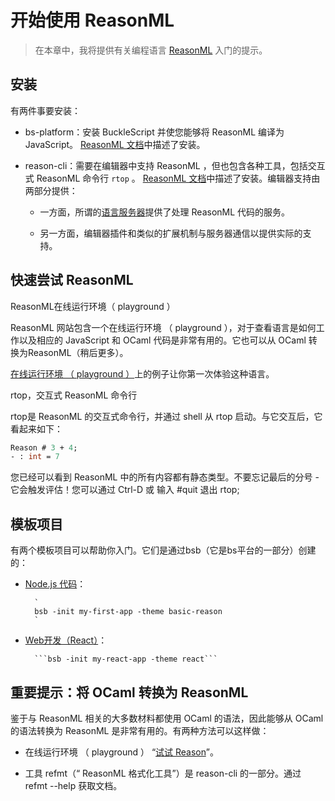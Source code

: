 # 开始使用 ReasonML

> 在本章中，我将提供有关编程语言 [ReasonML](https://reasonml.github.io/) 入门的提示。

## 安装

有两件事要安装：

- bs-platform：安装 BuckleScript 并使您能够将 ReasonML 编译为 JavaScript。 [ReasonML 文档](https://reasonml.github.io/docs/en/quickstart-javascript.html)中描述了安装。

- reason-cli：需要在编辑器中支持 ReasonML ，但也包含各种工具，包括交互式 ReasonML 命令行 `rtop` 。 [ReasonML 文档](https://reasonml.github.io/docs/en/global-installation.html)中描述了安装。编辑器支持由两部分提供：

    - 一方面，所谓的[语言服务器](https://github.com/Microsoft/language-server-protocol)提供了处理 ReasonML 代码的服务。

    - 另一方面，编辑器插件和类似的扩展机制与服务器通信以提供实际的支持。

## 快速尝试 ReasonML

ReasonML在线运行环境（ playground ）

ReasonML 网站包含一个在线运行环境 （ playground ），对于查看语言是如何工作以及相应的 JavaScript 和 OCaml 代码是非常有用的。它也可以从 OCaml 转换为ReasonML（稍后更多）。

[在线运行环境 （ playground ）](https://reasonml.github.io/en/try.html)上的例子让你第一次体验这种语言。

rtop，交互式 ReasonML 命令行

rtop是 ReasonML 的交互式命令行，并通过 shell 从 rtop 启动。与它交互后，它看起来如下：

```ocaml
Reason # 3 + 4;
- : int = 7
```

您已经可以看到 ReasonML 中的所有内容都有静态类型。不要忘记最后的分号 - 它会触发评估！您可以通过 Ctrl-D 或 输入 #quit 退出 rtop;

## 模板项目

有两个模板项目可以帮助你入门。它们是通过bsb（它是bs平台的一部分）创建的：

- [Node.js 代码](https://reasonml.github.io/docs/en/quickstart-javascript.html)：

        `
        bsb -init my-first-app -theme basic-reason
        `

- [Web开发（React）](https://reasonml.github.io/reason-react/docs/en/installation.html)：

        ```bsb -init my-react-app -theme react```

## 重要提示：将 OCaml 转换为 ReasonML

鉴于与 ReasonML 相关的大多数材料都使用 OCaml 的语法，因此能够从 OCaml 的语法转换为 ReasonML 是非常有用的。有两种方法可以这样做：

- 在线运行环境 （ playground ） “[试试 Reason](https://reasonml.github.io/en/try.html)”。

- 工具 refmt（“ ReasonML 格式化工具”）是 reason-cli 的一部分。通过 refmt --help 获取文档。